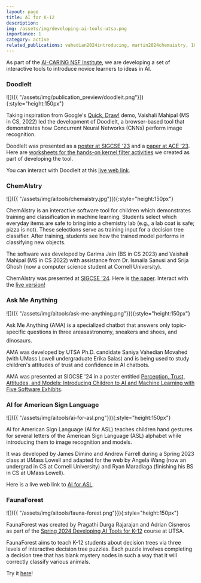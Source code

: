 ```yaml
---
layout: page
title: AI for K-12
description: 
img: /assets/img/developing-ai-tools-utsa.png
importance: 1
category: active
related_publications: vahedian2024introducing, martin2024chemaistry, 10.1145/3545945.3569772, 10.1145/3576123.3576127, Touretzky_Gardner-McCune_Martin_Seehorn_2019, 10.1145/3544549.3573808
---
```


As part of the [AI-CARING NSF Institute](https://ai-caring.org), we
are developing a set of interactive tools to introduce novice
learners to ideas in AI.

### DoodleIt


![]({{
 "/assets/img/publication_preview/doodleit.png"}}){:style="height:150px"}

Taking inspiration from Google's [Quick,
Draw!](https://quickdraw.withgoogle.com/) demo, Vaishali Mahipal (MS
in CS, 2022) led the development of
DoodleIt, a browser-based tool that
demonstrates how Concurrent Neural Networks (CNNs) perform image
recognition.

DoodleIt was presented as a [poster at SIGCSE
'23](https://docs.google.com/presentation/d/14X3tlSGPwgSf_RMmYygnPqCjGEXMvyPY/present)
and a [paper at ACE '23](/assets/pdf/3576123.3576127.pdf).  Here are
[worksheets for the hands-on kernel filter
activities](https://drive.google.com/drive/folders/1B0SiX3ol50j0p_C1AdLlewe_aHqUSyNK)
we created as part of developing the tool.

You can interact with DoodleIt at this [live web
link](https://tinyurl.com/mydoodleit).

### ChemAIstry

![]({{
 "/assets/img/aitools/chemaistry.jpg"}}){:style="height:150px"}

ChemAIstry is an interactive software tool for children which
demonstrates training and classification in machine learning. Students
select which everyday items are safe to bring into a chemistry lab
(e.g., a lab coat is safe; pizza is not). These selections serve as
training input for a decision tree classifier. After training,
students see how the trained model performs in classifying new
objects.

The software was developed by Garima Jain (BS in CS 2023) and Vaishali
Mahipal (MS in CS 2022) with assistance from Dr. Ismaila Sanusi and
Srija Ghosh (now a computer science student at Cornell University).

ChemAIstry was presented at [SIGCSE
'24](https://sigcse2024.sigcse.org/details/sigcse-ts-2024-Papers-1/181/ChemAIstry-A-Novel-Software-Tool-for-Teaching-Model-Training-in-K-8-Education). Here
is [the paper](/assets/pdf/3626252.3630804.pdf).  Interact with the
[live version!](https://engaging-computing.github.io/ChemAIstry/)

### Ask Me Anything

![]({{
 "/assets/img/aitools/ask-me-anything.png"}}){:style="height:150px"}

Ask Me Anything (AMA) is a specialized chatbot that answers only
topic-specific questions in three areas&#151;astronomy, sneakers and shoes,
and dinosaurs.

AMA was developed by UTSA Ph.D. candidate Saniya Vahedian Movahed
(with UMass Lowell undergraduate Erika Salas) and is being used to
study children's attitudes of trust and confidence in AI chatbots.

AMA was presented at SIGCSE '24 in a poster entitled [Perception,
Trust, Attitudes, and Models: Introducing Children to AI and Machine Learning with Five Software Exhibits](https://sigcse2024.sigcse.org/track/sigcse-ts-2024-posters#program).


### AI for American Sign Language

![]({{
 "/assets/img/aitools/ai-for-asl.png"}}){:style="height:150px"}

AI for American Sign Language (AI for ASL) teaches children hand
gestures for several letters of the American Sign Language (ASL)
alphabet while introducing them to image recognition and models.

It was developed by James Dimino and Andrew Farrell during a Spring
2023 class at UMass Lowell and adapted for the web by Angela Wang (now
an undergrad in CS at Cornell University) and Ryan Maradiaga
(finishing his BS in CS at UMass Lowell).

Here is a live web link to [AI for
ASL](https://engaging-computing.github.io/AI-for-ASL/SignInterpreter/src/). 

### FaunaForest

![]({{
 "/assets/img/aitools/fauna-forest.png"}}){:style="height:150px"}

FaunaForest was created by Pragathi Durga Rajarajan and Adrian
Cisneros as part of the [Spring 2024 Developing AI Tools for
K-12](../../teaching/DevelopingAITools/) course at UTSA.

FaunaForest aims to teach K-12 students about decision trees via three
levels of interactive decision tree puzzles. Each puzzle involves
completing a decision tree that has blank mystery nodes in such a way
that it will correctly classify various animals.

Try it [here](https://engaging-computing.github.io/FaunaForest/)!

